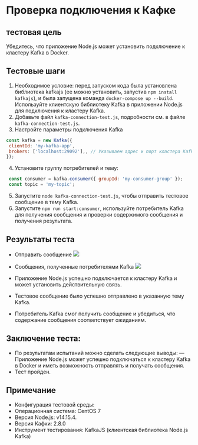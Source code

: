 # Проверка подключения к Кафке
## тестовая цель
Убедитесь, что приложение Node.js может установить подключение к кластеру Kafka в Docker.
## Тестовые шаги
1. Необходимое условие: перед запуском кода была установлена ​​библиотека kafkajs (ее можно установить, запустив `npm install kafkajs`), и была запущена команда `docker-compose up --build`. Используйте клиентскую библиотеку Kafka в приложении Node.js для подключения к кластеру Kafka.
2. Добавьте файл `kafka-connection-test.js`, подробности см. в файле `kafka-connection-test.js`.
3. Настройте параметры подключения Kafka 
```javascript
const kafka = new Kafka({
 clientId: 'my-kafka-app',
 brokers: ['localhost:29092'],, // Указываем адрес и порт кластера Kafka
});
```
4. Установите группу потребителей и тему: 
```javascript
 const consumer = kafka.consumer({ groupId: 'my-consumer-group' });
 const topic = 'my-topic';
```
5. Запустите  `node kafka-connection-test.js`, чтобы отправить тестовое сообщение в тему Kafka.
6. Запустите `npm run start:consumer`, используйте потребитель Kafka для получения сообщения и проверки содержимого сообщения и получения результата.
  ## Результаты теста 
 - Отправить сообщение
 ![](https://huatu.98youxi.com/markdown/work/uploads/upload_49ae3397161656d0b46fe1769872d373.png)

 - Сообщения, полученные потребителями Kafka
 ![](https://huatu.98youxi.com/markdown/work/uploads/upload_29dc38165c939ccce1f03b411a28c5e7.png)
  - Приложение Node.js успешно подключается к кластеру Kafka и может установить действительную связь.
- Тестовое сообщение было успешно отправлено в указанную тему Kafka.
- Потребитель Kafka смог получить сообщение и убедиться, что содержание сообщения соответствует ожиданиям.
## Заключение теста:
  - По результатам испытаний можно сделать следующие выводы:
— Приложение Node.js может успешно подключаться к кластеру Kafka в Docker и иметь возможность отправлять и получать сообщения.
- Тест пройден.
## Примечание
  - Конфигурация тестовой среды:
- Операционная система: CentOS 7
- Версия Node.js: v14.15.4.
- Версия Кафки: 2.8.0
- Инструмент тестирования: KafkaJS (клиентская библиотека Node.js Kafka)